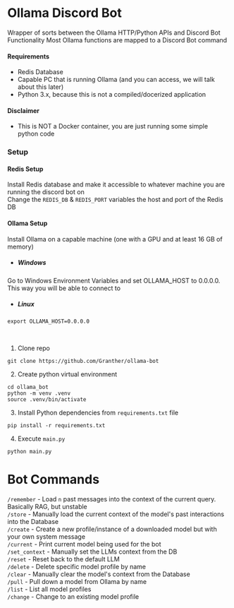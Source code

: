 # Ollama Discord Bot <br>
Wrapper of sorts between the Ollama HTTP/Python APIs and Discord Bot Functionality
Most Ollama functions are mapped to a Discord Bot command

#### Requirements <br>
- Redis Database
- Capable PC that is running Ollama (and you can access, we will talk about this later)
- Python 3.x, because this is not a compiled/docerized application

#### Disclaimer <br>
- This is NOT a Docker container, you are just running some simple python code

### Setup <br>

#### Redis Setup
Install Redis database and make it accessible to whatever machine you are running the discord bot on <br>
Change the `REDIS_DB` & `REDIS_PORT` variables the host and port of the Redis DB <br>

#### Ollama Setup
Install Ollama on a capable machine (one with a GPU and at least 16 GB of memory)
- ##### Windows
Go to Windows Environment Variables and set OLLAMA_HOST to 0.0.0.0. This way you will be able to connect to

- ##### Linux
```
export OLLAMA_HOST=0.0.0.0
```
<br>

1. Clone repo <br>
``` 
git clone https://github.com/Granther/ollama-bot
```
2. Create python virtual environment <br>
```
cd ollama_bot
python -m venv .venv
source .venv/bin/activate
```
3. Install Python dependencies from `requirements.txt` file <br>
```
pip install -r requirements.txt
```
4. Execute `main.py` <br>
```
python main.py
```

# Bot Commands <br>
`/remember` - Load `n` past messages into the context of the current query. Basically RAG, but unstable <br>
`/store` - Manually load the current context of the model's past interactions into the Database <br>
`/create` - Create a new profile/instance of a downloaded model but with your own system message <br>
`/current` - Print current model being used for the bot <br>
`/set_context` - Manually set the LLMs context from the DB <br>
`/reset` - Reset back to the default LLM <br>
`/delete` - Delete specific model profile by name <br>
`/clear` - Manually clear the model's context from the Database <br>
`/pull` - Pull down a model from Ollama by name <br>
`/list` - List all model profiles <br>
`/change` - Change to an existing model profile <br>
